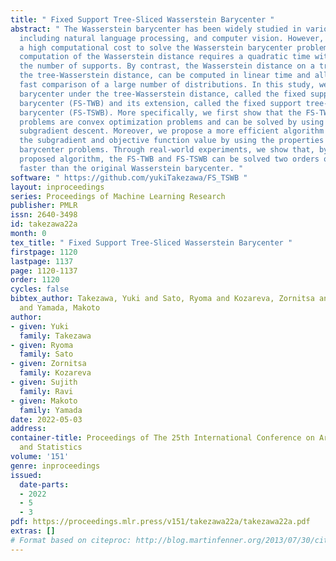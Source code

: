 ```yaml
---
title: " Fixed Support Tree-Sliced Wasserstein Barycenter "
abstract: " The Wasserstein barycenter has been widely studied in various fields,
  including natural language processing, and computer vision. However, it requires
  a high computational cost to solve the Wasserstein barycenter problem because the
  computation of the Wasserstein distance requires a quadratic time with respect to
  the number of supports. By contrast, the Wasserstein distance on a tree, called
  the tree-Wasserstein distance, can be computed in linear time and allows for the
  fast comparison of a large number of distributions. In this study, we propose a
  barycenter under the tree-Wasserstein distance, called the fixed support tree-Wasserstein
  barycenter (FS-TWB) and its extension, called the fixed support tree-sliced Wasserstein
  barycenter (FS-TSWB). More specifically, we first show that the FS-TWB and FS-TSWB
  problems are convex optimization problems and can be solved by using the projected
  subgradient descent. Moreover, we propose a more efficient algorithm to compute
  the subgradient and objective function value by using the properties of tree-Wasserstein
  barycenter problems. Through real-world experiments, we show that, by using the
  proposed algorithm, the FS-TWB and FS-TSWB can be solved two orders of magnitude
  faster than the original Wasserstein barycenter. "
software: " https://github.com/yukiTakezawa/FS_TSWB "
layout: inproceedings
series: Proceedings of Machine Learning Research
publisher: PMLR
issn: 2640-3498
id: takezawa22a
month: 0
tex_title: " Fixed Support Tree-Sliced Wasserstein Barycenter "
firstpage: 1120
lastpage: 1137
page: 1120-1137
order: 1120
cycles: false
bibtex_author: Takezawa, Yuki and Sato, Ryoma and Kozareva, Zornitsa and Ravi, Sujith
  and Yamada, Makoto
author:
- given: Yuki
  family: Takezawa
- given: Ryoma
  family: Sato
- given: Zornitsa
  family: Kozareva
- given: Sujith
  family: Ravi
- given: Makoto
  family: Yamada
date: 2022-05-03
address:
container-title: Proceedings of The 25th International Conference on Artificial Intelligence
  and Statistics
volume: '151'
genre: inproceedings
issued:
  date-parts:
  - 2022
  - 5
  - 3
pdf: https://proceedings.mlr.press/v151/takezawa22a/takezawa22a.pdf
extras: []
# Format based on citeproc: http://blog.martinfenner.org/2013/07/30/citeproc-yaml-for-bibliographies/
---
```

